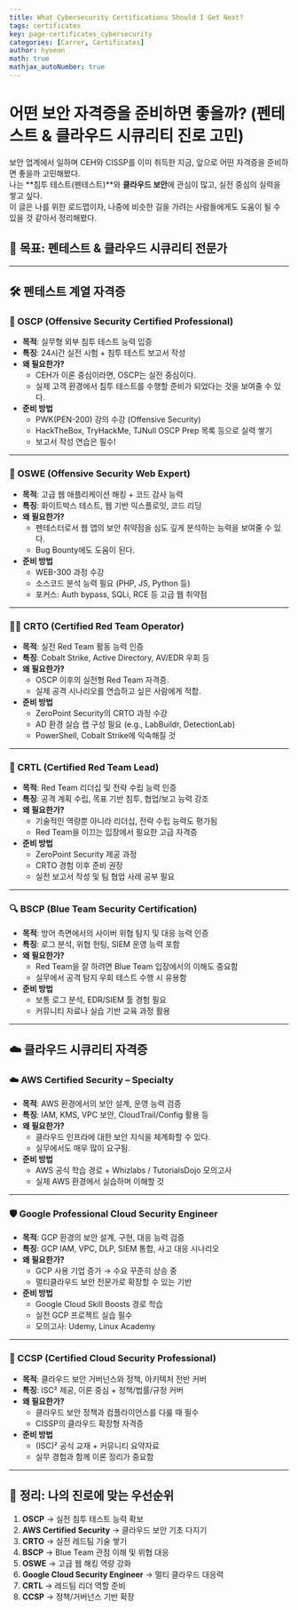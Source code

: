 ```yaml
---
title: What Cybersecurity Certifications Should I Get Next?
tags: certificates
key: page-certificates_cybersecurity
categories: [Carrer, Certificates]
author: hyoeun
math: true
mathjax_autoNumber: true
---
```


# 어떤 보안 자격증을 준비하면 좋을까? (펜테스트 & 클라우드 시큐리티 진로 고민)

보안 업계에서 일하며 CEH와 CISSP를 이미 취득한 지금, 앞으로 어떤 자격증을 준비하면 좋을까 고민해봤다.  
나는 **침투 테스트(펜테스트)**와 **클라우드 보안**에 관심이 많고, 실전 중심의 실력을 쌓고 싶다.  
이 글은 나를 위한 로드맵이자, 나중에 비슷한 길을 가려는 사람들에게도 도움이 될 수 있을 것 같아서 정리해봤다.

## 📍 목표: 펜테스트 & 클라우드 시큐리티 전문가

---

## 🛠️ 펜테스트 계열 자격증

### 🔐 OSCP (Offensive Security Certified Professional)
- **목적**: 실무형 외부 침투 테스트 능력 입증
- **특징**: 24시간 실전 시험 + 침투 테스트 보고서 작성
- **왜 필요한가?**
  - CEH가 이론 중심이라면, OSCP는 실전 중심이다.
  - 실제 고객 환경에서 침투 테스트를 수행할 준비가 되었다는 것을 보여줄 수 있다.
- **준비 방법**
  - PWK(PEN-200) 강의 수강 (Offensive Security)
  - HackTheBox, TryHackMe, TJNull OSCP Prep 목록 등으로 실력 쌓기
  - 보고서 작성 연습은 필수!

---

### 🧠 OSWE (Offensive Security Web Expert)
- **목적**: 고급 웹 애플리케이션 해킹 + 코드 감사 능력
- **특징**: 화이트박스 테스트, 웹 기반 익스플로잇, 코드 리딩
- **왜 필요한가?**
  - 펜테스터로서 웹 앱의 보안 취약점을 심도 깊게 분석하는 능력을 보여줄 수 있다.
  - Bug Bounty에도 도움이 된다.
- **준비 방법**
  - WEB-300 과정 수강
  - 소스코드 분석 능력 필요 (PHP, JS, Python 등)
  - 포커스: Auth bypass, SQLi, RCE 등 고급 웹 취약점

---

### 🕵️‍♂️ CRTO (Certified Red Team Operator)
- **목적**: 실전 Red Team 활동 능력 인증
- **특징**: Cobalt Strike, Active Directory, AV/EDR 우회 등
- **왜 필요한가?**
  - OSCP 이후의 실전형 Red Team 자격증.
  - 실제 공격 시나리오를 연습하고 싶은 사람에게 적합.
- **준비 방법**
  - ZeroPoint Security의 CRTO 과정 수강
  - AD 환경 실습 랩 구성 필요 (e.g., LabBuildr, DetectionLab)
  - PowerShell, Cobalt Strike에 익숙해질 것

---

### 🧪 CRTL (Certified Red Team Lead)
- **목적**: Red Team 리더십 및 전략 수립 능력 인증
- **특징**: 공격 계획 수립, 목표 기반 침투, 협업/보고 능력 강조
- **왜 필요한가?**
  - 기술적인 역량뿐 아니라 리더십, 전략 수립 능력도 평가됨
  - Red Team을 이끄는 입장에서 필요한 고급 자격증
- **준비 방법**
  - ZeroPoint Security 제공 과정
  - CRTO 경험 이후 준비 권장
  - 실전 보고서 작성 및 팀 협업 사례 공부 필요

---

### 🔍 BSCP (Blue Team Security Certification)
- **목적**: 방어 측면에서의 사이버 위협 탐지 및 대응 능력 인증
- **특징**: 로그 분석, 위협 헌팅, SIEM 운영 능력 포함
- **왜 필요한가?**
  - Red Team을 잘 하려면 Blue Team 입장에서의 이해도 중요함
  - 실무에서 공격 탐지 우회 테스트 수행 시 유용함
- **준비 방법**
  - 보통 로그 분석, EDR/SIEM 툴 경험 필요
  - 커뮤니티 자료나 실습 기반 교육 과정 활용

---

## ☁️ 클라우드 시큐리티 자격증

### ☁️ AWS Certified Security – Specialty
- **목적**: AWS 환경에서의 보안 설계, 운영 능력 검증
- **특징**: IAM, KMS, VPC 보안, CloudTrail/Config 활용 등
- **왜 필요한가?**
  - 클라우드 인프라에 대한 보안 지식을 체계화할 수 있다.
  - 실무에서도 매우 많이 요구됨.
- **준비 방법**
  - AWS 공식 학습 경로 + Whizlabs / TutorialsDojo 모의고사
  - 실제 AWS 환경에서 실습하며 이해할 것

---

### 🛡️ Google Professional Cloud Security Engineer
- **목적**: GCP 환경의 보안 설계, 구현, 대응 능력 검증
- **특징**: GCP IAM, VPC, DLP, SIEM 통합, 사고 대응 시나리오
- **왜 필요한가?**
  - GCP 사용 기업 증가 → 수요 꾸준히 상승 중
  - 멀티클라우드 보안 전문가로 확장할 수 있는 기반
- **준비 방법**
  - Google Cloud Skill Boosts 경로 학습
  - 실전 GCP 프로젝트 실습 필수
  - 모의고사: Udemy, Linux Academy

---

### 🏢 CCSP (Certified Cloud Security Professional)
- **목적**: 클라우드 보안 거버넌스와 정책, 아키텍처 전반 커버
- **특징**: ISC² 제공, 이론 중심 + 정책/법률/규정 커버
- **왜 필요한가?**
  - 클라우드 보안 정책과 컴플라이언스를 다룰 때 필수
  - CISSP의 클라우드 확장형 자격증
- **준비 방법**
  - (ISC)² 공식 교재 + 커뮤니티 요약자료
  - 실무 경험과 함께 이론 정리가 중요함

---

## 📌 정리: 나의 진로에 맞는 우선순위

1. **OSCP** → 실전 침투 테스트 능력 확보
2. **AWS Certified Security** → 클라우드 보안 기초 다지기
3. **CRTO** → 실전 레드팀 기술 쌓기
4. **BSCP** → Blue Team 관점 이해 및 위협 대응
5. **OSWE** → 고급 웹 해킹 역량 강화
6. **Google Cloud Security Engineer** → 멀티 클라우드 대응력
7. **CRTL** → 레드팀 리더 역할 준비
8. **CCSP** → 정책/거버넌스 기반 확장